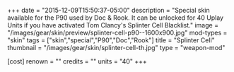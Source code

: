 +++
date = "2015-12-09T15:50:37-05:00"
description = "Special skin available for the P90 used by Doc & Rook. It can be unlocked for 40 Uplay Units if you have activated Tom Clancy's Splinter Cell Blacklist."
image = "/images/gear/skin/preview/splinter-cell-p90--1600x900.jpg"
mod-types = "skin"
tags = ["skin","special","P90","Doc","Rook"]
title = "Splinter Cell"
thumbnail = "/images/gear/skin/splinter-cell-th.jpg"
type = "weapon-mod"

[cost]
  renown = ""
  credits = ""
  units = "40"
+++
